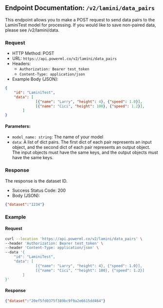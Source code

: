 ## Endpoint Documentation: `/v2/lamini/data_pairs`

This endpoint allows you to make a POST request to send data pairs to the LaminiTest model for processing.
If you would like to save non-paired data, please see /v2/lamini/data.

### Request

- HTTP Method: POST
- URL: `https://api.powerml.co/v2/lamini/data_pairs`
- Headers:
  - `Authorization: Bearer test_token`
  - `Content-Type: application/json`
- Example Body (JSON):
```json
{
    "id": "LaminiTest",
    "data": [
              [{"name": "Larry", "height": 4}, {"speed": 1.0}],
              [{"name": "Cici", "height": 100}, {"speed": 1.2}],
	    ]
}
```

#### Parameters:

-   `model_name: string`: The name of your model
-   `data`: A list of dict pairs.  The first dict of each pair represents an input object, and the second dict of each pair represents an output object.  The input objects must have the same keys, and the output objects must have the same keys.

### Response

The response is the dataset ID.

- Success Status Code: 200
- Body (JSON):
```json
{"dataset":"1234"}
```

### Example

#### Request

```bash
curl --location 'https://api.powerml.co/v2/lamini/data_pairs' \
--header 'Authorization: Bearer test_token' \
--header 'Content-Type: application/json' \
--data '{
    "id": "LaminiTest",
    "data": [
              [{"name": "Larry", "height": 4}, {"speed": 1.0}],
              [{"name": "Cici", ""height": 100}, {"speed": 1.2}]
	    ]
}'
```

#### Response

```json
{"dataset":"20ef5fd0375f389bc9f9a2e6615dd464"}
```